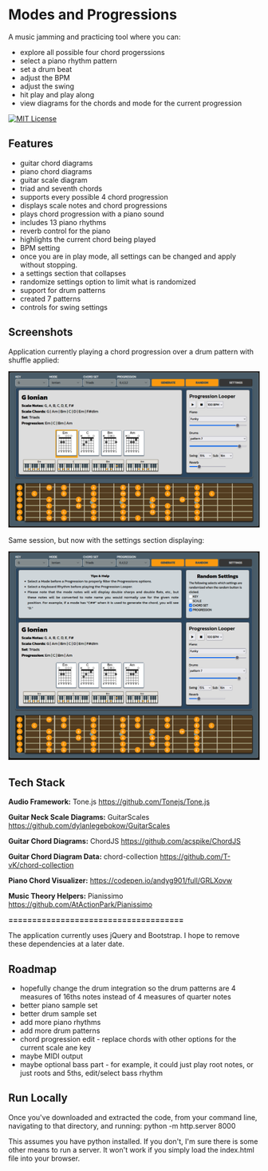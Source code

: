 
# Modes and Progressions

A music jamming and practicing tool where you can:

- explore all possible four chord progerssions
- select a piano rhythm pattern
- set a drum beat
- adjust the BPM
- adjust the swing
- hit play and play along
- view diagrams for the chords and mode for the current progression

[![MIT License](https://img.shields.io/badge/License-MIT-green.svg)](https://choosealicense.com/licenses/mit/)

## Features

* guitar chord diagrams
* piano chord diagrams
* guitar scale diagram
* triad and seventh chords
* supports every possible 4 chord progression
* displays scale notes and chord progressions
* plays chord progression with a piano sound
* includes 13 piano rhythms
* reverb control for the piano
* highlights the current chord being played
* BPM setting
* once you are in play mode, all settings can be changed and apply without stopping.
* a settings section that collapses
* randomize settings option to limit what is randomized
* support for drum patterns
* created 7 patterns
* controls for swing settings


## Screenshots

Application currently playing a chord progression over a drum pattern with shuffle applied: 

![App Screenshot](screenshots/screenshot_1.png)

Same session, but now with the settings section displaying:

![App Screenshot](screenshots/screenshot_2.png)


## Tech Stack

**Audio Framework:**
Tone.js
https://github.com/Tonejs/Tone.js

**Guitar Neck Scale Diagrams:**
GuitarScales
https://github.com/dylanlegebokow/GuitarScales

**Guitar Chord Diagrams:**
ChordJS
https://github.com/acspike/ChordJS

**Guitar Chord Diagram Data:**
chord-collection
https://github.com/T-vK/chord-collection

**Piano Chord Visualizer:**
https://codepen.io/andyg901/full/GRLXovw

**Music Theory Helpers:**
Pianissimo
https://github.com/AtActionPark/Pianissimo

**=====================================**

The application currently uses jQuery and Bootstrap. I hope to remove these dependencies at a later date.


## Roadmap

- hopefully change the drum integration so the drum patterns are 4 measures of 16ths notes instead of 4 measures of quarter notes
- better piano sample set
- better drum sample set
- add more piano rhythms
- add more drum patterns
- chord progression edit - replace chords with other options for the current scale ane key
- maybe MIDI output
- maybe optional bass part - for example, it could just play root notes, or just roots and 5ths, edit/select bass rhythm


## Run Locally

Once you've downloaded and extracted the code, from your command line, navigating to that directory, and running: python -m http.server 8000

This assumes you have python installed. If you don't, I'm sure there is some other means to run a server. It won't work if you simply load the index.html file into your browser.

